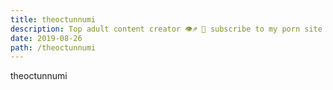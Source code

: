 ```yaml
---
title: theoctunnumi
description: Top adult content creator 👁♐️ 👑 subscribe to my porn site below IG Missskaylax
date: 2019-08-26
path: /theoctunnumi
---
```


theoctunnumi